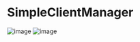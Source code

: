 # SimpleClientManager
![image](https://github.com/sanbradbury/SimpleClientManager/assets/84781976/0f674e17-3986-49ab-b06e-373dc64c7ad3)
![image](https://github.com/sanbradbury/SimpleClientManager/assets/84781976/7edd54ca-3831-4453-9bb5-901bcd55fd13)
